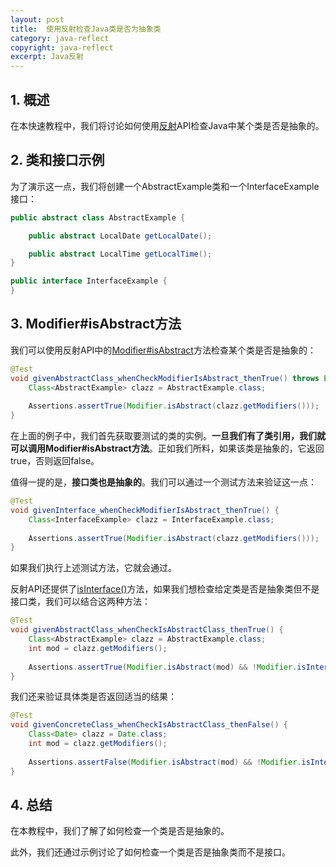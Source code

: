 ```yaml
---
layout: post
title:  使用反射检查Java类是否为抽象类
category: java-reflect
copyright: java-reflect
excerpt: Java反射
---
```


## 1. 概述

在本快速教程中，我们将讨论如何使用[反射](https://www.baeldung.com/java-reflection)API检查Java中某个类是否是抽象的。

## 2. 类和接口示例

为了演示这一点，我们将创建一个AbstractExample类和一个InterfaceExample接口：

```java
public abstract class AbstractExample {

    public abstract LocalDate getLocalDate();

    public abstract LocalTime getLocalTime();
}

public interface InterfaceExample {
}
```

## 3. Modifier#isAbstract方法

我们可以使用反射API中的[Modifier#isAbstract](https://docs.oracle.com/en/java/javase/21/docs/api/java.base/java/lang/reflect/Modifier.html#isAbstract(int))方法检查某个类是否是抽象的：

```java
@Test
void givenAbstractClass_whenCheckModifierIsAbstract_thenTrue() throws Exception {
    Class<AbstractExample> clazz = AbstractExample.class;
 
    Assertions.assertTrue(Modifier.isAbstract(clazz.getModifiers()));
}
```

在上面的例子中，我们首先获取要测试的类的实例。**一旦我们有了类引用，我们就可以调用Modifier#isAbstract方法**。正如我们所料，如果该类是抽象的，它返回true，否则返回false。

值得一提的是，**接口类也是抽象的**。我们可以通过一个测试方法来验证这一点：

```java
@Test
void givenInterface_whenCheckModifierIsAbstract_thenTrue() {
    Class<InterfaceExample> clazz = InterfaceExample.class;
 
    Assertions.assertTrue(Modifier.isAbstract(clazz.getModifiers()));
}
```

如果我们执行上述测试方法，它就会通过。

反射API还提供了[isInterface()](https://docs.oracle.com/en/java/javase/21/docs/api/java.base/java/lang/reflect/Modifier.html#isInterface(int))方法，如果我们想检查给定类是否是抽象类但不是接口类，我们可以结合这两种方法：

```java
@Test
void givenAbstractClass_whenCheckIsAbstractClass_thenTrue() {
    Class<AbstractExample> clazz = AbstractExample.class;
    int mod = clazz.getModifiers();
 
    Assertions.assertTrue(Modifier.isAbstract(mod) && !Modifier.isInterface(mod));
}
```

我们还来验证具体类是否返回适当的结果：

```java
@Test
void givenConcreteClass_whenCheckIsAbstractClass_thenFalse() {
    Class<Date> clazz = Date.class;
    int mod = clazz.getModifiers();
 
    Assertions.assertFalse(Modifier.isAbstract(mod) && !Modifier.isInterface(mod));
}
```

## 4. 总结

在本教程中，我们了解了如何检查一个类是否是抽象的。

 此外，我们还通过示例讨论了如何检查一个类是否是抽象类而不是接口。